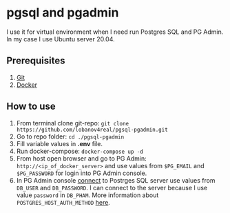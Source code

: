 # pgsql and pgadmin
I use it for virtual environment when I need run Postgres SQL and PG Admin. In my case I use Ubuntu server 20.04.

## Prerequisites
1. [Git](https://git-scm.com/downloads)
2. [Docker](https://docs.docker.com/desktop/)

## How to use
1. From terminal clone git-repo: ``git clone https://github.com/lobanov4real/pgsql-pgadmin.git``
2. Go to repo folder: ``cd ./pgsql-pgadmin``
3. Fill variable values in **.env** file.
4. Run docker-compose: ``docker-compose up -d``
5. From host open browser and go to PG Admin: ``http://<ip_of_docker_server>`` and use values from ``$PG_EMAIL`` and ``$PG_PASSWORD`` for login into PG Admin console.
6. In PG Admin console [connect](https://www.pgadmin.org/docs/pgadmin4/development/connecting.html) to Postrges SQL server use values from ``DB_USER`` and ``DB_PASSWORD``. I can connect to the server because I use value ``password`` in ``DB_PHAM``. More information about ``POSTGRES_HOST_AUTH_METHOD`` [here](https://hub.docker.com/_/postgres).
